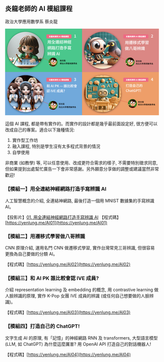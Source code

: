 ## 炎龍老師的 AI 模組課程
政治大學應用數學系 蔡炎龍

![標題圖](images/title_page.png)

這個 AI 課程, 都是帶有實作的。而實作的設計都是幾乎最前面設定好, 很方便可以改成自己的專案。適合以下幾種情況:

1. 實作型工作坊
2. 融入課程, 特別是學生沒有太多程式背景的情況
3. 自學使用

非商業 (如教學) 等, 可以任意使用、改成更符合需求的樣子, 不需要特別徵求同意, 但如果提到出處幫忙廣告一下會非常感謝。另外願意分享做的調整或建議當然非常歡迎!

### 【模組一】用全連結神經網路打造手寫辨識 AI
人工智慧概念的介紹, 全連結神網路, 最後打造一個用 MNIST 數據集的手寫辨識 AI。

【投影片】[01. 用全連結神經網路打造手寫辨識 AI](https://www.slideshare.net/slideshow/ai-01-ai-ai-mnist/270178226)
【程式碼】[https://yenlung.me/AI01](https://yenlung.me/AI01)


### 【模組二】用遷移式學習做八哥辨識
CNN 原理介紹, 運用名門 CNN  做遷移式學習, 實作台灣常見三哥辨識, 但很容易更換為自己要做的分類 AI。

【程式碼】[https://yenlung.me/AI02](https://yenlung.me/AI02)


### 【模組三】和 AI PK 誰比較會認 IVE 成員?
介紹 representation learning 及 embedding 的概念, 用 contrastive learning 做人臉辨識的原理, 實作 K-Pop 女團 IVE 成員的辨識 (或任何自己想要做的人臉辨識)。 

【程式碼】[https://yenlung.me/AI03](https://yenlung.me/AI03)


### 【模組四】打造自己的 ChatGPT!
文字生成 AI 的原理, 有「記憶」的神經網路 RNN 及 transformers, 大型語言模型 (LLM, 如 ChatGPT) 為什麼這麼厲害? 用 OpenAI API 打造自己的對話機器人!

【程式碼】[https://yenlung.me/AI04](https://yenlung.me/AI04)
